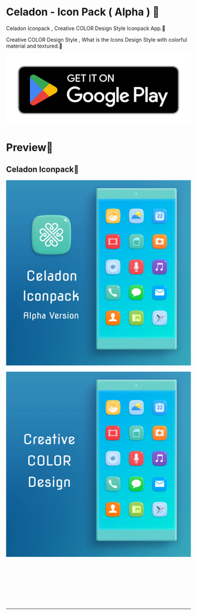 # Celadon - Icon Pack ( Alpha ) 🎁

Celadon Iconpack , Creative COLOR Design Style Iconpack App.💎

Creative COLOR Design Style , What is the Icons Design Style with colorful material and textured.🎨


[![Google Play](https://github.com/Creative-COLOR-Design/COLOR/raw/main/sample/art/promo/google-play-badge.png)](https://play.google.com/store/apps/details?id=com.ga.iconpack.celadon)



# Preview🎁

Celadon Iconpack💎
---


<p align="center">
<img src="https://github.com/Creative-COLOR-Design/COLOR/raw/main/sample/art/promo/Celadon-Play-Promo-AW1.webp" />
</p>

<p align="center">
<img src="https://github.com/Creative-COLOR-Design/COLOR/raw/main/sample/art/promo/Celadon-Play-Promo-AW2.webp" />
</p>

<p align="center">
<img src="" />
</p>

<p align="center">
<img src="" />
</p>

<p align="center">
<img src="" />
</p>

<p align="center">
<img src="" />
</p>

---











